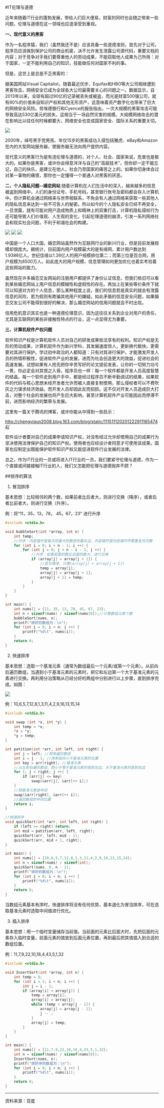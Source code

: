  #IT伦理与道德

近年来随着IT行业的蓬勃发展，带给人们巨大便易，财富的同时也会随之带来一些问题，伦理与道德在这一领域也应逐渐受到重视。

**一、现代意义的黑客**

作为一名程序猿，我们（虽然我还不是）应该具备一些道德准则，首先对于公司，程序员应该做到保护公司的商业机密，决不允许发生泄露公司源代码，重要文档的内容；对于竞争对手我们要尊重他人的劳动成果，不能窃取他人成果为己所用：对于国家，一定不能利用自己的知识，技能做任何对国家不利的事。

但是，这世上是总是不乏黑客的：

据美国网站Visual Capitalist，随着最近优步、Equifax和HBO等大公司相继遭到黑客攻击，网络安全已成为全球各大公司最需要关心的问题之一。数据显示，自2013年以来，全球有超过90亿的记录被丢失或被盗，而光是财富500强公司，就有80%的价值来自知识产权和其他无形资产，这意味着资产数字化也带来了巨大的网络安全风险。劳埃德银行和Cyence的报告指出，一次大规模的黑客攻击可能导致高达530亿美元的损失，这相当于一场自然灾害的规模。大规模网络攻击的潜在影响比以往任何时候都要大，网络安全也变成国家安全、国际关系的重要关切。

![](345.jpg)

2000年，绰号黑手党男孩、年仅15岁的黑客成功入侵包括雅虎、eBay和Amazon在内的大型网站服务器，使服务器无法向用户提供内容。

现代意义的黑客行为是有违伦理与道德的，对个人、社会、国家来说，危害也是极大的。如果你是黑客，或许你会得意洋洋与自己的“高超技术”，但你却一定不能忘记，自己的快乐，是建立在他人，社会乃至国家的痛苦之上的。如果你切身体会过对某一事物的痛恨，那你也一定懂得一个普通人对黑客的厌恶。

**二、个人隐私问题--婚恋网站**
随着计算机在人们生活中的深入，越来越多的信息被盗到网络中，人们的身份证号，手机号码，甚至银行账号及密码都会存入计算机中。但计算机会通过网络来与世界相联系，不免会有人通过网络来获取一些其他人的隐私信息来达到一些不可告人的秘密。所以如今的个人隐私安全已经不再安全，一旦泄露，就有可能对用户造成物质上和精神上的双重打击，计算机隐私侵权行为还可能导致人们价值观、人生观的变化，引起伦理道德的崩溃，引发一系列网络社会和现实社会问题，不利于和谐社会的构建。

![](456.jpg)
![](567.png)
![](345.png)

中国是一个人口大国，婚恋网站虽然作为互联网行业的新兴行业，但是目前发展规模却很庞大。据统计，目前国内用户规模最大的是有缘网，累计用户数达到1.9386亿人。世纪佳缘以1.26亿人的用户规模排位第二；而第三位是百合网，用户规模为8500万人。如此庞大的用户规模，信息管理如何更加优化也着实考验着这些网站的能力。

虽然现在许多婚恋交友网站的注册用户都提供了身份认证信息，但我们依旧可以看到某些婚恋网站上用户信息的模糊性和虚假性的存在。再加上在某些等价条件下就可以知道对方的个人信息，那么某种程度上说，我们的信息若是真实的就会有泄露信息的风险，若为假则有欺骗其他用户的嫌疑。如此矛盾的信息安全问题，如果婚恋交友公司不能得到很好的解决，那么婚恋网站的信用问题就会不时出现。

信用危机意识其实也是一种道德伦理意识，因为这往往关系到企业对用户的责任，尤其是互联网的某些非接触性特点的行业，这一点显得尤为重要。

**三、计算机软件产权问题**

软件知识产权是计算机软件人员对自己的研发成果依法享有的权利。知识产权是无形的劳动成果，计算机软件作为新兴学科，其发展速度惊人，更新换代极快，更需要对其进行保护。学过初中政治的人都知道：只有对其进行保护，才能激发开发人员的热情积极性，促进软件产业的发展，进而为社会创造更大的效益，促进社会的高速发展。试想如果有人抢先把你辛苦写好的论文提前发表，让你的一切努力功亏一篑，你必定会对其恨之入骨。程序员也一样：每一个软件都是开发人员高度智慧的结晶，每一个软件走到用户手中，都是经过程序员不断辛勤调试的结果，如果软件的代码与核心思想未经开发者允许而被人直接复制使用，那么侵权者可以不费吹灰之力谋求经济效益。而开发人员却因此反而招损。这不仅对开发人员造成巨大打击，对整个社会的发展也将产生巨大影响，甚至计算机软件产业可能因此而停滞不前，进而影响经济的繁荣与发展。 

这里有一篇关于腾讯的博客，或许你能从中得到一些启示：

<http://chengyiqun2008.blog.163.com/blog/static/1115111202012229111654744/>

软件设计者要对自己的成果申请知识产权，对没有经过允许却使用自己的成果行为坚决使用法律保护自己的知识产权。使用者也应经设计者同意才可使用该成果。国家也应制定出既能保护软件知识产权又能促进软件行业发展的法律。

总之，作为IT行业的一员或将进入IT行业的一员，我们要紧守伦理与道德，作为一个直接或间接接触IT行业的人，我们又怎能把伦理与道德抛弃不顾？

 ##排序的算法

1. 冒泡排序

基本思想：比较相邻的两个数，如果前者比后者大，则进行交换（降序），或者后者比前者大，则进行交换（升序）。

例：将“11，35，13，78， 45，67，23” 进行升序

```c
#include <stdio.h>

void bubbleSort(int *array, int n) {
    int temp;
    //升序：内层循环是每次将最大的数排到最右边，外层循环是内层循环所需重复的次数
    for (int i = 0; i < n - 1; i ++) {
        for (int j = 0; j < n - i - 1; j ++) {
            //升序：如果前面的数比后面的数大，进行交换
            if (array[j] > array[j + 1]) {
                //若为降序，只需(array[j] < array[j + 1])
                temp = array[j];
                array[j] = array[j + 1];
                array[j + 1] = temp;
            }
        }
    }
}

int main() {
    int nums[] = {11, 35, 13, 78, 45, 67, 23};
    int n = sizeof(nums) / sizeof(nums[0]);//计算数组元素个数
    bubbleSort(nums, n);
    printf("排好的数组为：\n");
    for (int i = 0; i < n; i ++) {
        printf("%d\t", nums[i]);
    }
    return 0;
}
```

2. 快速排序

基本思想：选取一个基准元素（通常为数组最后一个元素/或第一个元素）。从前向后遍历数组，当遇到小于基准元素的元素时，把它和左边第一个大于基准元素的元素进行交换。再利用分治策略从已经分好的两组中分别进行以上步骤，直到排序完成。如图：

![](1234.jpg)

例：10,6,5,7,12,8,1,3,11,4,2,9,16,13,15,14 

```c
#include <stdio.h>

void swap (int *x, int *y) {
    int temp = *x;
    *x = *y;
    *y = temp;
}

int patition(int *arr, int left, int right) {
    int j = left; //用来遍历数组
    int i = j - 1; //用来指向小于基准元素的位置
    int key = arr[right]; //基准元素
    //从左到右遍历数组，把小于等于基准元素的放到左边，大于基准元素的放到右边
    for (; j < right; j ++) {
        if (arr[j] <= key) 
            swap(&arr[j], &arr[++ i];)
    }
    //把基准元素放中间
    swap(&arr[right], &arr[++ i]);
    //返回数组的中间位置
    return i;
}

//快速排序
void quickSort(int *arr, int left, int right) {
    if (left >= right) return;
    int mid = patition(arr, left, right);
    quickSort(arr, left, mid - 1);
    quickSort(arr, mid + 1, right);
}

int main() {
    int nums[] = {10,6,5,7,12,8,1,3,11,4,2,9,16,13,15,14};
    int n = sizeof(nums) / sizeof(int);
    quickSort(nums, 0, n - 1);
    printf("排好的数组为：\n");
    for (int i = 0; i < n; i ++) {
        printf("%d\t", nums[i]);
    }
    return 0;
}
```

当数组元素基本有序时，快速排序将没有任何优势，基本退化为冒泡排序，可在选取基准元素时选取中间值进行优化。

3. 插入排序

基本思想：用一个临时变量储存当前值。当前面的元素比后面大时，先把后面的元素存入临时变量，前面元素的值放到后面元素位置，再到最后把其值插入到合适的数组位置。

例：11,7,9,22,10,18,4,43,5,1,32

```c
#include <stdio.h>

void InsertSort(int *array, int n) {
    int temp = 0;
    for (int i = 1; i < n; i ++) {
        int j = i - 1;
        if (array[i] < array[j]) {
            temp = array[i];
            array[i] = array[j];
            while (temp < array[j - 1]) {
                array[j] = array[j - 1];
                j -- ;
            }
            array[j] = temp;
        }
    }
}

int main() {
    int nums[] = {11,7,9,22,10,18,4,43,5,1,32};
    int n = sizeof(nums) / sizeof(nums[0]);
    InsertSort(nums, n);
    printf("排好序的数组为：\n");
    for (int i = 0; i < n; i ++) {
        printf("%d\t", nums[i]);
    }
    return 0;
}
```

------
资料来源：百度